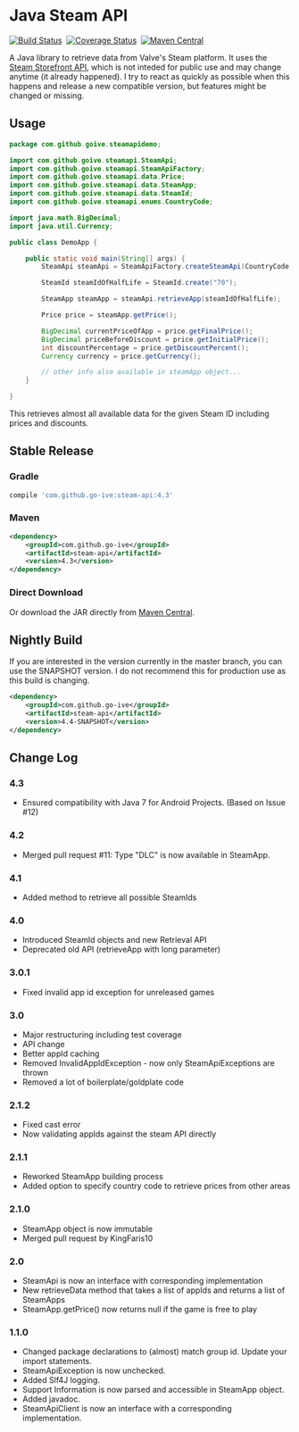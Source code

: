 Java Steam API
=========

[![Build Status](https://travis-ci.org/go-ive/steam-api.svg?branch=master)](https://travis-ci.org/go-ive/steam-api)&nbsp;
[![Coverage Status](https://coveralls.io/repos/go-ive/steam-api/badge.svg?branch=master)](https://coveralls.io/r/go-ive/steam-api?branch=master)&nbsp;
[![Maven Central](https://maven-badges.herokuapp.com/maven-central/com.github.go-ive/steam-api/badge.svg)](https://maven-badges.herokuapp.com/maven-central/com.github.go-ive/steam-api)

A Java library to retrieve data from Valve's Steam platform. It uses the [Steam Storefront API](https://wiki.teamfortress.com/wiki/User:RJackson/StorefrontAPI), which is not inteded for public use and may change anytime (it already happened). I try to react as quickly as possible when this happens and release a new compatible version, but features might be changed or missing.

## Usage

```java
package com.github.goive.steamapidemo;

import com.github.goive.steamapi.SteamApi;
import com.github.goive.steamapi.SteamApiFactory;
import com.github.goive.steamapi.data.Price;
import com.github.goive.steamapi.data.SteamApp;
import com.github.goive.steamapi.data.SteamId;
import com.github.goive.steamapi.enums.CountryCode;

import java.math.BigDecimal;
import java.util.Currency;

public class DemoApp {

    public static void main(String[] args) {
        SteamApi steamApi = SteamApiFactory.createSteamApi(CountryCode.AT);

        SteamId steamIdOfHalfLife = SteamId.create("70");

        SteamApp steamApp = steamApi.retrieveApp(steamIdOfHalfLife);

        Price price = steamApp.getPrice();

        BigDecimal currentPriceOfApp = price.getFinalPrice();
        BigDecimal priceBeforeDiscount = price.getInitialPrice();
        int discountPercentage = price.getDiscountPercent();
        Currency currency = price.getCurrency();

        // other info also available in steamApp object...
    }

}
```

This retrieves almost all available data for the given Steam ID including prices and discounts.

## Stable Release

### Gradle

```gradle
compile 'com.github.go-ive:steam-api:4.3'
```

### Maven

```xml
<dependency>
    <groupId>com.github.go-ive</groupId>
    <artifactId>steam-api</artifactId>
    <version>4.3</version>
</dependency>
```

### Direct Download

Or download the JAR directly from [Maven Central](https://oss.sonatype.org/content/repositories/releases/com/github/go-ive/steam-api/4.3/steam-api-4.3.jar).

## Nightly Build

If you are interested in the version currently in the master branch, you can use the SNAPSHOT version. I do not recommend this for production use as this build is changing. 

```xml
<dependency>
    <groupId>com.github.go-ive</groupId>
    <artifactId>steam-api</artifactId>
    <version>4.4-SNAPSHOT</version>
</dependency>
```
## Change Log

### 4.3
* Ensured compatibility with Java 7 for Android Projects. (Based on Issue #12)

### 4.2
* Merged pull request #11: Type "DLC" is now available in SteamApp.

### 4.1
* Added method to retrieve all possible SteamIds

### 4.0
* Introduced SteamId objects and new Retrieval API
* Deprecated old API (retrieveApp with long parameter)

### 3.0.1
* Fixed invalid app id exception for unreleased games

### 3.0
* Major restructuring including test coverage
* API change
* Better appId caching
* Removed InvalidAppIdException - now only SteamApiExceptions are thrown
* Removed a lot of boilerplate/goldplate code

### 2.1.2
* Fixed cast error
* Now validating appIds against the steam API directly

### 2.1.1
* Reworked SteamApp building process
* Added option to specify country code to retrieve prices from other areas

### 2.1.0
* SteamApp object is now immutable
* Merged pull request by KingFaris10

### 2.0
* SteamApi is now an interface with corresponding implementation
* New retrieveData method that takes a list of appIds and returns a list of SteamApps
* SteamApp.getPrice() now returns null if the game is free to play

### 1.1.0
* Changed package declarations to (almost) match group id. Update your import statements.
* SteamApiException is now unchecked.
* Added Slf4J logging.
* Support Information is now parsed and accessible in SteamApp object.
* Added javadoc.
* SteamApiClient is now an interface with a corresponding implementation.
